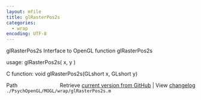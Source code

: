 ```yaml
---
layout: mfile
title: glRasterPos2s
categories:
  - wrap
encoding: UTF-8
---
```


glRasterPos2s  Interface to OpenGL function glRasterPos2s

usage:  glRasterPos2s( x, y )

C function:  void glRasterPos2s(GLshort x, GLshort y)


<div class="code_header" style="text-align:right;">
  <span style="float:left;">Path&nbsp;&nbsp;</span> <span class="counter">Retrieve <a href=
  "https://raw.github.com/Psychtoolbox-3/Psychtoolbox-3/beta/./PsychOpenGL/MOGL/wrap/glRasterPos2s.m">current version from GitHub</a> | View <a href=
  "https://github.com/Psychtoolbox-3/Psychtoolbox-3/commits/beta/./PsychOpenGL/MOGL/wrap/glRasterPos2s.m">changelog</a></span>
</div>
<div class="code">
  <code>./PsychOpenGL/MOGL/wrap/glRasterPos2s.m</code>
</div>
